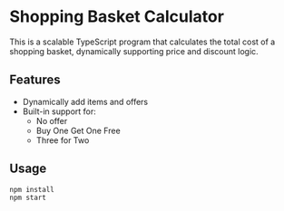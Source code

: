 # Shopping Basket Calculator

This is a scalable TypeScript program that calculates the total cost of a shopping basket, dynamically supporting price and discount logic.

## Features

- Dynamically add items and offers
- Built-in support for:
  - No offer
  - Buy One Get One Free
  - Three for Two

## Usage

```bash
npm install
npm start
